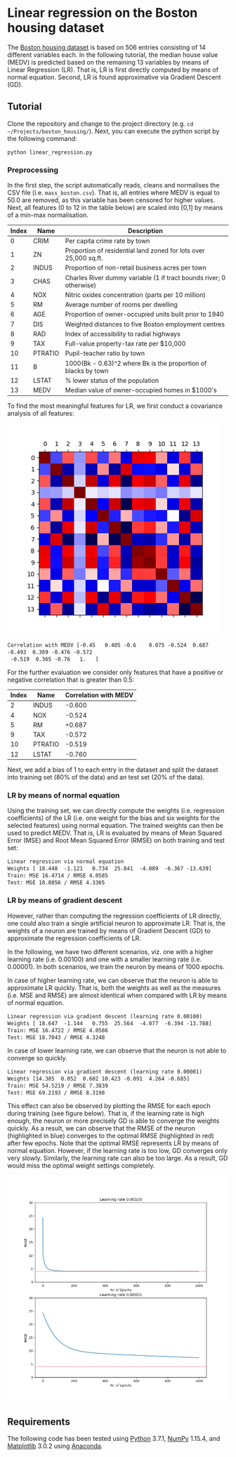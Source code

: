 # Linear regression on the Boston housing dataset

The [Boston housing dataset](https://www.cs.toronto.edu/~delve/data/boston/bostonDetail.html) is based on 506 entries 
consisting of 14 different variables each. In the following tutorial, the median house value (MEDV) is predicted based on
the remaining 13 variables by means of Linear Regression (LR). That is, LR is first directly computed by means of normal 
equation. Second, LR is found approximative via Gradient Descent (GD).

## Tutorial

Clone the repository and change to the project directory (e.g. `cd ~/Projects/boston_housing/`). Next, you can execute 
the python script by the following command:

```
python linear_regression.py 
```

### Preprocessing 

In the first step, the script automatically reads, cleans and normalises the CSV file (i.e. `mass_boston.csv`). That is, 
all entries where MEDV is equal to 50.0 are removed, as this variable has been censored for higher values. Next, all 
features (0 to 12 in the table below) are scaled into [0,1] by means of a min-max normalisation.

Index | Name    | Description
----- | --------|--------------
0     | CRIM    | Per capita crime rate by town
1     | ZN      | Proportion of residential land zoned for lots over 25,000 sq.ft.
2     | INDUS   | Proportion of non-retail business acres per town
3     | CHAS    | Charles River dummy variable (1 if tract bounds river; 0 otherwise)
4     | NOX     | Nitric oxides concentration (parts per 10 million)
5     | RM      | Average number of rooms per dwelling
6     | AGE     | Proportion of owner-occupied units built prior to 1940
7     | DIS     | Weighted distances to five Boston employment centres
8     | RAD     | Index of accessibility to radial highways
9     | TAX     | Full-value property-tax rate per $10,000
10    | PTRATIO | Pupil-teacher ratio by town 
11    | B       | 1000(Bk - 0.63)^2 where Bk is the proportion of blacks by town
12    | LSTAT   | % lower status of the population
13    | MEDV    | Median value of owner-occupied homes in $1000's

To find the most meaningful features for LR, we first conduct a covariance analysis of all features:

![Covariance Matrix](imgs/covariance_matrix.png)

```
Correlation with MEDV [-0.45   0.405 -0.6    0.075 -0.524  0.687 -0.493  0.369 -0.476 -0.572
 -0.519  0.365 -0.76   1.   ]
```

For the further evaluation we consider only features that have a positive or negative correlation that is greater than 
0.5:

Index | Name    | Correlation with MEDV
----- | --------|-------------
2     | INDUS   | -0.600
4     | NOX     | -0.524
5     | RM      | +0.687
9     | TAX     | -0.572
10    | PTRATIO | -0.519 
12    | LSTAT   | -0.760

Next, we add a bias of 1 to each entry in the dataset and split the dataset into training set (80% of the data) and 
an test set (20% of the data).

### LR by means of normal equation

Using the training set, we can directly compute the weights (i.e. regression coefficients) of the LR (i.e. one 
weight for the bias and six weights for the selected features) using normal equation. The trained weights can then 
be used to predict MEDV. That is, LR is evaluated by means of Mean Squared Error (MSE) and Root Mean Squared Error 
(RMSE) on both training and test set:

```
Linear regression via normal equation
Weights [ 18.448  -1.121   0.734  25.841  -4.089  -6.367 -13.639]
Train: MSE 16.4714 / RMSE 4.0585
Test: MSE 18.8056 / RMSE 4.3365
```

### LR by means of gradient descent

However, rather than computing the regression coefficients of LR directly, one could also train a single artificial 
neuron to approximate LR. That is, the weights of a neuron are trained by means of Gradient Descent (GD) to approximate 
the regression coefficients of LR.

In the following, we have two different scenarios, viz. one with a higher learning rate (i.e. 0.00100) and one with 
a smaller learning rate (i.e. 0.00001). In both scenarios, we train the neuron by means of 1000 epochs.

In case of higher learning rate, we can observe that the neuron is able to approximate LR quickly. That is, both 
the weights as well as the measures (i.e. MSE and RMSE) are almost identical when compared with LR by means of normal 
equation.

```
Linear regression via gradient descent (learning rate 0.00100)
Weights [ 18.647  -1.144   0.755  25.564  -4.077  -6.394 -13.788]
Train: MSE 16.4722 / RMSE 4.0586
Test: MSE 18.7043 / RMSE 4.3248
```

In case of lower learning rate, we can observe that the neuron is not able to converge so quickly.

```
Linear regression via gradient descent (learning rate 0.00001)
Weights [14.385  0.052  0.602 10.423 -0.091  4.264 -0.685]
Train: MSE 54.5219 / RMSE 7.3839
Test: MSE 69.2193 / RMSE 8.3198
```

This effect can also be observed by plotting the RMSE for each epoch during training (see figure below). That is, if 
the learning rate is high enough, the neuron or more precisely GD is able to converge the weights quickly. As a result, 
we can observe that the RMSE of the neuron (highlighted in blue) converges to the optimal RMSE (highlighted in red) 
after few epochs. Note that the optimal RMSE represents LR by means of normal equation. However, if the learning rate 
is too low, GD converges only very slowly. Similarly, the learning rate can also be too large. As a result, GD would 
miss the optimal weight settings completely.

![RMSE_EPOCH](imgs/rmse_epoch.png)

## Requirements

The following code has been tested using [Python](https://www.python.org/) 3.7.1, [NumPy](https://www.numpy.org/) 1.15.4, 
and [Matplotlib](https://matplotlib.org/) 3.0.2 using [Anaconda](https://www.anaconda.com/distribution/#download-section).
